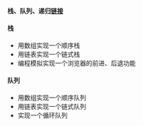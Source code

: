 #### 栈、队列、递归[链接](！https://time.geekbang.org/column/article/80457)
#### 栈
- 用数组实现一个顺序栈
- 用链表实现一个链式栈
- 编程模拟实现一个浏览器的前进、后退功能
#### 队列
- 用数组实现一个顺序队列
- 用链表实现一个链式队列
- 实现一个循环队列